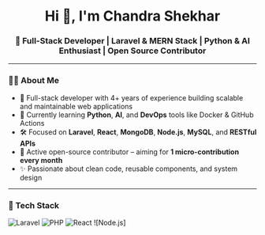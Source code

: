 <h1 align="center">Hi 👋, I'm Chandra Shekhar</h1>
<h3 align="center">🚀 Full-Stack Developer | Laravel & MERN Stack | Python & AI Enthusiast | Open Source Contributor</h3>

---

### 🧑‍💻 About Me

- 💼 Full-stack developer with 4+ years of experience building scalable and maintainable web applications
- 🌱 Currently learning **Python**, **AI**, and **DevOps** tools like Docker & GitHub Actions
- 🛠️ Focused on **Laravel**, **React**, **MongoDB**, **Node.js**, **MySQL**, and **RESTful APIs**
- 🧠 Active open-source contributor – aiming for **1 micro-contribution every month**
- ✨ Passionate about clean code, reusable components, and system design

---

### 🔧 Tech Stack

![Laravel](https://img.shields.io/badge/Laravel-FC3A00?style=for-the-badge&logo=laravel&logoColor=white)
![PHP](https://img.shields.io/badge/PHP-777BB4?style=for-the-badge&logo=php&logoColor=white)
![React](https://img.shields.io/badge/React-20232A?style=for-the-badge&logo=react&logoColor=61DAFB)
![Node.js]
